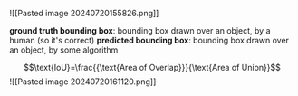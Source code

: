 ![[Pasted image 20240720155826.png]]

**ground truth bounding box**: bounding box drawn over an object, by a human (so it's correct)
**predicted bounding box**: bounding box drawn over an object, by some algorithm

$$\text{IoU}=\frac{{\text{Area of Overlap}}}{\text{Area of Union}}$$
![[Pasted image 20240720161120.png]]